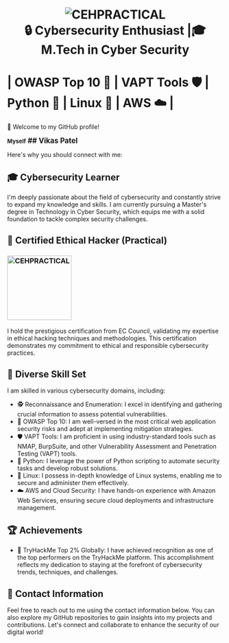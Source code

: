 <h1 align="center">
   <img src="https://github.com/VikasPatelVkp/VikasPatelVkp/assets/54985292/c7b85f50-7d21-4c6c-8355-8f98e9c4628d"
alt="CEHPRACTICAL" >
  <br>
🔒 Cybersecurity Enthusiast |🎓M.Tech in Cyber Security
</h1>

# | OWASP Top 10 🚦 | VAPT Tools 🛡️ | Python 🐍 | Linux 🐧 | AWS ☁️ |

👋 Welcome to my GitHub profile! 

<span style="font-size:small">**Myself**</span> <span style="font-size:larger; font-weight:bold;">## **Vikas Patel**</span>


Here's why you should connect with me:

## 🎓 Cybersecurity Learner
I'm deeply passionate about the field of cybersecurity and constantly strive to expand my knowledge and skills. I am currently pursuing a Master's degree in Technology in Cyber Security, which equips me with a solid foundation to tackle complex security challenges.

## 📃 Certified Ethical Hacker (Practical)
<h3 align="left">
  <img src="https://github.com/VikasPatelVkp/VikasPatelVkp/assets/54985292/ab8dfdee-bb28-464f-ad24-45c0cdb23cb1" alt="CEHPRACTICAL" width="150" height="150">
</h3>
I hold the prestigious certification from EC Council, validating my expertise in ethical hacking techniques and methodologies. This certification demonstrates my commitment to ethical and responsible cybersecurity practices.

## 💪 Diverse Skill Set
I am skilled in various cybersecurity domains, including:

- 🕵️ Reconnaissance and Enumeration: I excel in identifying and gathering crucial information to assess potential vulnerabilities.
- 🚦 OWASP Top 10: I am well-versed in the most critical web application security risks and adept at implementing mitigation strategies.
- 🛡️ VAPT Tools: I am proficient in using industry-standard tools such as NMAP, BurpSuite, and other Vulnerability Assessment and Penetration Testing (VAPT) tools.
- 🐍 Python: I leverage the power of Python scripting to automate security tasks and develop robust solutions.
- 🐧 Linux: I possess in-depth knowledge of Linux systems, enabling me to secure and administer them effectively.
- ☁️ AWS and Cloud Security: I have hands-on experience with Amazon Web Services, ensuring secure cloud deployments and infrastructure management.

## 🏆 Achievements
- 🚀 TryHackMe Top 2% Globally: I have achieved recognition as one of the top performers on the TryHackMe platform. This accomplishment reflects my dedication to staying at the forefront of cybersecurity trends, techniques, and challenges.

## 📩 Contact Information
Feel free to reach out to me using the contact information below. You can also explore my GitHub repositories to gain insights into my projects and contributions. Let's connect and collaborate to enhance the security of our digital world!
